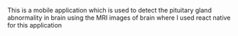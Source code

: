 This is a mobile application which is used to detect the pituitary gland abnormality in brain using the MRI images of brain where I used react native for this application 

